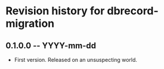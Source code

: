 # Revision history for dbrecord-migration

## 0.1.0.0 -- YYYY-mm-dd

* First version. Released on an unsuspecting world.
